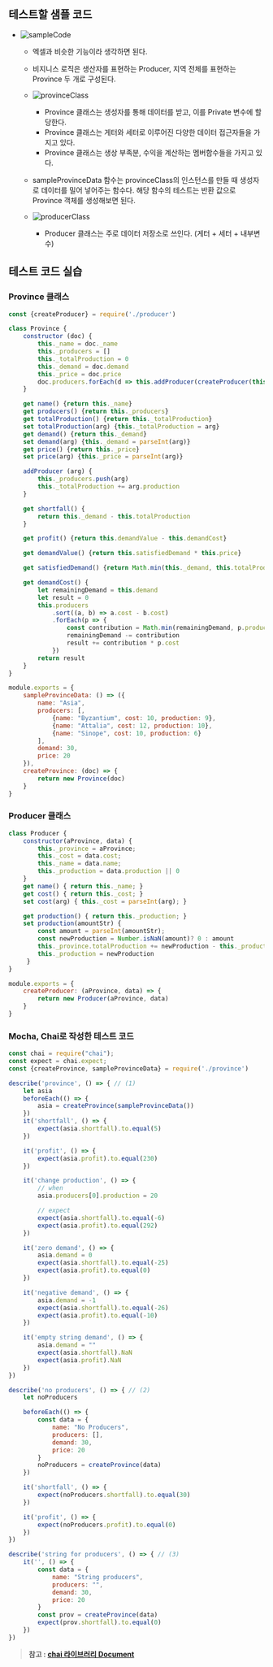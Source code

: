 ## 테스트할 샘플 코드
- ![sampleCode](../images/sampleCode.jpeg)
    - 엑셀과 비슷한 기능이라 생각하면 된다.
    - 비지니스 로직은 생산자를 표현하는 Producer, 지역 전체를 표현하는 Province 두 개로 구성된다.

    - ![provinceClass](../images/provinceClass.jpeg)
        - Province 클래스는 생성자를 통해 데이터를 받고, 이를 Private 변수에 할당한다.
        - Province 클래스는 게터와 세터로 이루어진 다양한 데이터 접근자들을 가지고 있다.
        - Province 클래스는 생상 부족분, 수익을 계산하는 멤버함수들을 가지고 있다.
    
    - sampleProvinceData 함수는 provinceClass의 인스턴스를 만들 때 생성자로 데이터를 밀어 넣어주는 함수다. 해당 함수의 테스트는 반환 값으로 Province 객체를 생성해보면 된다.

    - ![producerClass](../images/producerClass.jpeg)
        - Producer 클래스는 주로 데이터 저장소로 쓰인다. (게터 + 세터 + 내부변수)



## 테스트 코드 실습

### Province 클래스
```javascript
const {createProducer} = require('./producer')

class Province {
    constructor (doc) {
        this._name = doc._name
        this._producers = []
        this._totalProduction = 0
        this._demand = doc.demand
        this._price = doc.price
        doc.producers.forEach(d => this.addProducer(createProducer(this, d)))
    }

    get name() {return this._name}
    get producers() {return this._producers}
    get totalProduction() {return this._totalProduction}
    set totalProduction(arg) {this._totalProduction = arg}
    get demand() {return this._demand}
    set demand(arg) {this._demand = parseInt(arg)}
    get price() {return this._price}
    set price(arg) {this._price = parseInt(arg)}

    addProducer (arg) {
        this._producers.push(arg)
        this._totalProduction += arg.production
    }

    get shortfall() {
        return this._demand - this.totalProduction
    }

    get profit() {return this.demandValue - this.demandCost}

    get demandValue() {return this.satisfiedDemand * this.price}

    get satisfiedDemand() {return Math.min(this._demand, this.totalProduction)}

    get demandCost() {
        let remainingDemand = this.demand
        let result = 0
        this.producers
            .sort((a, b) => a.cost - b.cost)
            .forEach(p => {
                const contribution = Math.min(remainingDemand, p.production)
                remainingDemand -= contribution
                result += contribution * p.cost
            })
        return result
    }
}

module.exports = {
    sampleProvinceData: () => ({
        name: "Asia",
        producers: [,
            {name: "Byzantium", cost: 10, production: 9},
            {name: "Attalia", cost: 12, production: 10},
            {name: "Sinope", cost: 10, production: 6}
        ],
        demand: 30,
        price: 20
    }),
    createProvince: (doc) => {
        return new Province(doc)
    }
}
```

### Producer 클래스
```javascript
class Producer {
    constructor(aProvince, data) {
        this._province = aProvince;
        this._cost = data.cost;
        this._name = data.name;
        this._production = data.production || 0
    }
    get name() { return this._name; }
    get cost() { return this._cost; }
    set cost(arg) { this._cost = parseInt(arg); }

    get production() { return this._production; }
    set production(amountStr) { 
        const amount = parseInt(amountStr);
        const newProduction = Number.isNaN(amount)? 0 : amount
        this._province.totalProduction += newProduction - this._production
        this._production = newProduction
     }
}

module.exports = {
    createProducer: (aProvince, data) => {
        return new Producer(aProvince, data)
    }
}
```

### Mocha, Chai로 작성한 테스트 코드
```javascript
const chai = require("chai");
const expect = chai.expect;
const {createProvince, sampleProvinceData} = require('./province')

describe('province', () => { // (1)
    let asia
    beforeEach(() => {
        asia = createProvince(sampleProvinceData())
    })
    it('shortfall', () => {
        expect(asia.shortfall).to.equal(5)
    })

    it('profit', () => {
        expect(asia.profit).to.equal(230)
    })

    it('change production', () => {
        // when
        asia.producers[0].production = 20

        // expect
        expect(asia.shortfall).to.equal(-6)
        expect(asia.profit).to.equal(292)
    })

    it('zero demand', () => {
        asia.demand = 0
        expect(asia.shortfall).to.equal(-25)
        expect(asia.profit).to.equal(0)
    })

    it('negative demand', () => {
        asia.demand = -1
        expect(asia.shortfall).to.equal(-26)
        expect(asia.profit).to.equal(-10)
    })

    it('empty string demand', () => {
        asia.demand = ""
        expect(asia.shortfall).NaN
        expect(asia.profit).NaN
    })
})

describe('no producers', () => { // (2)
    let noProducers

    beforeEach(() => {
        const data = {
            name: "No Producers",
            producers: [],
            demand: 30,
            price: 20
        }
        noProducers = createProvince(data)
    })

    it('shortfall', () => {
        expect(noProducers.shortfall).to.equal(30)
    })

    it('profit', () => {
        expect(noProducers.profit).to.equal(0)
    })
})

describe('string for producers', () => { // (3)
    it('', () => {
        const data = {
            name: "String producers",
            producers: "",
            demand: 30,
            price: 20
        }
        const prov = createProvince(data)
        expect(prov.shortfall).to.equal(0)
    })
})
```


> **참고 : [chai 라이브러리 Document](https://www.chaijs.com/api/bdd/)**